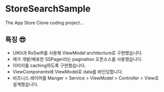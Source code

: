# StoreSearchSample
The App Store Clone coding project...

## 특징 😎
- UIKit과 RxSwift를 사용해 ViewModel architecture로 구현했습니다.
- 제가 개발/배포한 SSPager라는 pagination 오픈소스를 사용했습니다.
- 이미지를 caching하도록 구현했습니다.
- ViewComponents에 ViewModel로 data를 바인딩합니다.
- 비즈니스 레이어를 Manger > Service > ViewModel > Controller > View로 설계했습니다.

